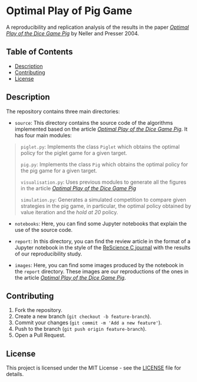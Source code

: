 # Optimal Play of Pig Game

A reproducibility and replication analysis of the results in the paper [*Optimal Play of the Dice Game Pig*](https://cupola.gettysburg.edu/csfac/4/) by Neller and Presser 2004.

## Table of Contents

-   [Description](#description)
-   [Contributing](#contributing)
-   [License](#license)

## Description 

The repository contains three main directories:

-   `source`: This directory contains the source code of the algorithms implemented based on the article [*Optimal Play of the Dice Game Pig*](https://cupola.gettysburg.edu/csfac/4/). It has four main modules:

> `piglet.py`: Implements the class `Piglet` which obtains the optimal policy for the piglet game for a given target.
>
> `pig.py`: Implements the class `Pig` which obtains the optimal policy for the pig game for a given target.
>
> `visualisation.py`: Uses previous modules to generate all the figures in the article [*Optimal Play of the Dice Game Pig*](https://cupola.gettysburg.edu/csfac/4/)
>
> `simulation.py`: Generates a simulated competition to compare given strategies in the pig game, in particular, the optimal policy obtained by value iteration and the *hold at 20* policy.

-   `notebooks`: Here, you can find some Jupyter notebooks that explain the use of the source code.

-   `report`: In this directory, you can find the review article in the format of a Jupyter notebook in the style of the [ReScience C journal](https://rescience.github.io/) with the results of our reproducibility study.

-   `images`: Here, you can find some images produced by the notebook in the `report` directory. These images are our reproductions of the ones in the article [*Optimal Play of the Dice Game Pig*](https://cupola.gettysburg.edu/csfac/4/).

## Contributing 

1.  Fork the repository.
2.  Create a new branch (`git checkout -b feature-branch`).
3.  Commit your changes (`git commit -m 'Add a new feature'`).
4.  Push to the branch (`git push origin feature-branch`).
5.  Open a Pull Request.

## License

This project is licensed under the MIT License - see the [LICENSE](LICENSE) file for details.
